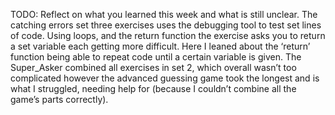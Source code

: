 TODO: Reflect on what you learned this week and what is still unclear.
The catching errors set three exercises uses the debugging tool to test set lines of code. Using loops, and the return function the exercise asks you to return a set variable each getting more difficult. Here I leaned about the ‘return’ function being able to repeat code until a certain variable is given. The Super_Asker combined all exercises in set 2, which overall wasn’t too complicated however the advanced guessing game took the longest and is what I struggled, needing help for (because I couldn’t combine all the game’s parts correctly).
